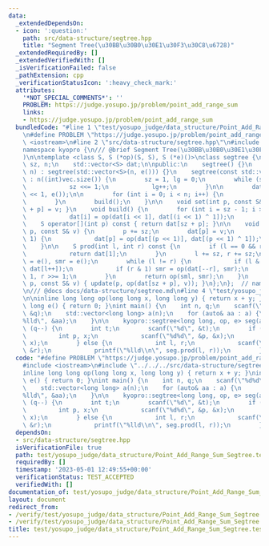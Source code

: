 ```yaml
---
data:
  _extendedDependsOn:
  - icon: ':question:'
    path: src/data-structure/segtree.hpp
    title: "Segment Tree(\u30BB\u30B0\u30E1\u30F3\u30C8\u6728)"
  _extendedRequiredBy: []
  _extendedVerifiedWith: []
  _isVerificationFailed: false
  _pathExtension: cpp
  _verificationStatusIcon: ':heavy_check_mark:'
  attributes:
    '*NOT_SPECIAL_COMMENTS*': ''
    PROBLEM: https://judge.yosupo.jp/problem/point_add_range_sum
    links:
    - https://judge.yosupo.jp/problem/point_add_range_sum
  bundledCode: "#line 1 \"test/yosupo_judge/data_structure/Point_Add_Range_Sum_Segtree.test.cpp\"\
    \n#define PROBLEM \"https://judge.yosupo.jp/problem/point_add_range_sum\"\n#include\
    \ <iostream>\n#line 2 \"src/data-structure/segtree.hpp\"\n#include <vector>\n\
    namespace kyopro {\n/// @brief Segment Tree(\u30BB\u30B0\u30E1\u30F3\u30C8\u6728\
    )\n\ntemplate <class S, S (*op)(S, S), S (*e)()>\nclass segtree {\n    int lg,\
    \ sz, n;\n    std::vector<S> dat;\n\npublic:\n    segtree() {}\n    segtree(int\
    \ n) : segtree(std::vector<S>(n, e())) {}\n    segtree(const std::vector<S>& vec)\
    \ : n((int)vec.size()) {\n        sz = 1, lg = 0;\n        while (sz <= n) {\n\
    \            sz <<= 1;\n            lg++;\n        }\n\n        dat = std::vector<S>(sz\
    \ << 1, e());\n\n        for (int i = 0; i < n; i++) {\n            set(i, vec[i]);\n\
    \        }\n        build();\n    }\n\n    void set(int p, const S& v) { dat[sz\
    \ + p] = v; }\n    void build() {\n        for (int i = sz - 1; i > 0; i--) {\n\
    \            dat[i] = op(dat[i << 1], dat[(i << 1) ^ 1]);\n        }\n    }\n\
    \    S operator[](int p) const { return dat[sz + p]; }\n\n    void update(int\
    \ p, const S& v) {\n        p += sz;\n        dat[p] = v;\n        while (p >>=\
    \ 1) {\n            dat[p] = op(dat[(p << 1)], dat[(p << 1) ^ 1]);\n        }\n\
    \    }\n\n    S prod(int l, int r) const {\n        if (l == 0 && r == n) {\n\
    \            return dat[1];\n        }\n        l += sz, r += sz;\n        S sml\
    \ = e(), smr = e();\n        while (l != r) {\n            if (l & 1) sml = op(sml,\
    \ dat[l++]);\n            if (r & 1) smr = op(dat[--r], smr);\n            l >>=\
    \ 1, r >>= 1;\n        }\n        return op(sml, smr);\n    }\n    void apply(int\
    \ p, const S& v) { update(p, op(dat[sz + p], v)); }\n};\n};  // namespace kyopro\n\
    \n/// @docs docs/data-structure/segtree.md\n#line 4 \"test/yosupo_judge/data_structure/Point_Add_Range_Sum_Segtree.test.cpp\"\
    \n\ninline long long op(long long x, long long y) { return x + y; }\ninline long\
    \ long e() { return 0; }\nint main() {\n    int n, q;\n    scanf(\"%d%d\", &n,\
    \ &q);\n    std::vector<long long> a(n);\n    for (auto& aa : a) {\n        scanf(\"\
    %lld\", &aa);\n    }\n\n    kyopro::segtree<long long, op, e> seg(a);\n    while\
    \ (q--) {\n        int t;\n        scanf(\"%d\", &t);\n        if (!t) {\n   \
    \         int p, x;\n            scanf(\"%d%d\", &p, &x);\n            seg.apply(p,\
    \ x);\n        } else {\n            int l, r;\n            scanf(\"%d%d\", &l,\
    \ &r);\n            printf(\"%lld\\n\", seg.prod(l, r));\n        }\n    }\n}\n"
  code: "#define PROBLEM \"https://judge.yosupo.jp/problem/point_add_range_sum\"\n\
    #include <iostream>\n#include \"../../../src/data-structure/segtree.hpp\"\n\n\
    inline long long op(long long x, long long y) { return x + y; }\ninline long long\
    \ e() { return 0; }\nint main() {\n    int n, q;\n    scanf(\"%d%d\", &n, &q);\n\
    \    std::vector<long long> a(n);\n    for (auto& aa : a) {\n        scanf(\"\
    %lld\", &aa);\n    }\n\n    kyopro::segtree<long long, op, e> seg(a);\n    while\
    \ (q--) {\n        int t;\n        scanf(\"%d\", &t);\n        if (!t) {\n   \
    \         int p, x;\n            scanf(\"%d%d\", &p, &x);\n            seg.apply(p,\
    \ x);\n        } else {\n            int l, r;\n            scanf(\"%d%d\", &l,\
    \ &r);\n            printf(\"%lld\\n\", seg.prod(l, r));\n        }\n    }\n}"
  dependsOn:
  - src/data-structure/segtree.hpp
  isVerificationFile: true
  path: test/yosupo_judge/data_structure/Point_Add_Range_Sum_Segtree.test.cpp
  requiredBy: []
  timestamp: '2023-05-01 12:49:55+00:00'
  verificationStatus: TEST_ACCEPTED
  verifiedWith: []
documentation_of: test/yosupo_judge/data_structure/Point_Add_Range_Sum_Segtree.test.cpp
layout: document
redirect_from:
- /verify/test/yosupo_judge/data_structure/Point_Add_Range_Sum_Segtree.test.cpp
- /verify/test/yosupo_judge/data_structure/Point_Add_Range_Sum_Segtree.test.cpp.html
title: test/yosupo_judge/data_structure/Point_Add_Range_Sum_Segtree.test.cpp
---
```

